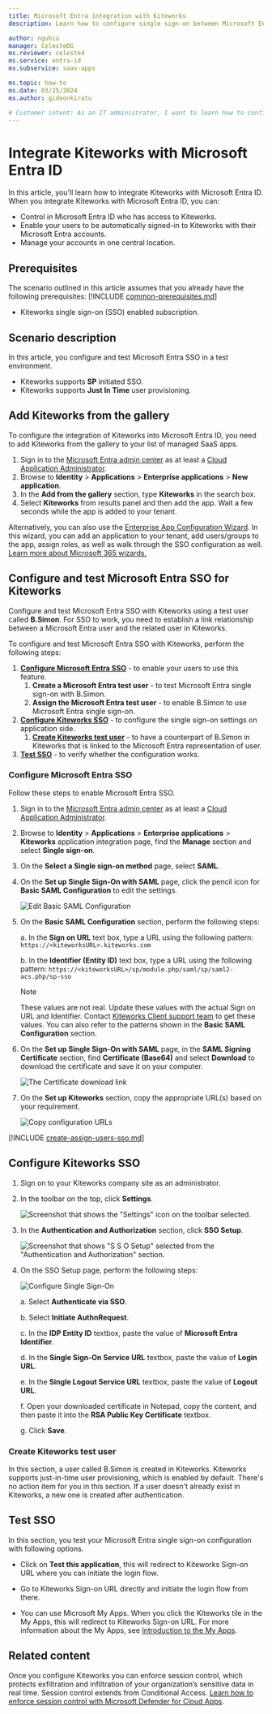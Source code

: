 ```yaml
---
title: Microsoft Entra integration with Kiteworks
description: Learn how to configure single sign-on between Microsoft Entra ID and Kiteworks.

author: nguhiu
manager: CelesteDG
ms.reviewer: celested
ms.service: entra-id
ms.subservice: saas-apps

ms.topic: how-to
ms.date: 03/25/2024
ms.author: gideonkiratu

# Customer intent: As an IT administrator, I want to learn how to configure single sign-on between Microsoft Entra ID and Kiteworks so that I can control who has access to Kiteworks, enable automatic sign-in with Microsoft Entra accounts, and manage my accounts in one central location.
---
```


# Integrate Kiteworks with Microsoft Entra ID

In this article,  you'll learn how to integrate Kiteworks with Microsoft Entra ID. When you integrate Kiteworks with Microsoft Entra ID, you can:

* Control in Microsoft Entra ID who has access to Kiteworks.
* Enable your users to be automatically signed-in to Kiteworks with their Microsoft Entra accounts.
* Manage your accounts in one central location.

## Prerequisites
The scenario outlined in this article assumes that you already have the following prerequisites:
[!INCLUDE [common-prerequisites.md](~/identity/saas-apps/includes/common-prerequisites.md)]
* Kiteworks single sign-on (SSO) enabled subscription.

## Scenario description

In this article,  you configure and test Microsoft Entra SSO in a test environment.

* Kiteworks supports **SP** initiated SSO.
* Kiteworks supports **Just In Time** user provisioning.

## Add Kiteworks from the gallery

To configure the integration of Kiteworks into Microsoft Entra ID, you need to add Kiteworks from the gallery to your list of managed SaaS apps.

1. Sign in to the [Microsoft Entra admin center](https://entra.microsoft.com) as at least a [Cloud Application Administrator](~/identity/role-based-access-control/permissions-reference.md#cloud-application-administrator).
1. Browse to **Identity** > **Applications** > **Enterprise applications** > **New application**.
1. In the **Add from the gallery** section, type **Kiteworks** in the search box.
1. Select **Kiteworks** from results panel and then add the app. Wait a few seconds while the app is added to your tenant.

 Alternatively, you can also use the [Enterprise App Configuration Wizard](https://portal.office.com/AdminPortal/home?Q=Docs#/azureadappintegration). In this wizard, you can add an application to your tenant, add users/groups to the app, assign roles, as well as walk through the SSO configuration as well. [Learn more about Microsoft 365 wizards.](/microsoft-365/admin/misc/azure-ad-setup-guides)

<a name='configure-and-test-azure-ad-sso-for-kiteworks'></a>

## Configure and test Microsoft Entra SSO for Kiteworks

Configure and test Microsoft Entra SSO with Kiteworks using a test user called **B.Simon**. For SSO to work, you need to establish a link relationship between a Microsoft Entra user and the related user in Kiteworks.

To configure and test Microsoft Entra SSO with Kiteworks, perform the following steps:

1. **[Configure Microsoft Entra SSO](#configure-azure-ad-sso)** - to enable your users to use this feature.
    1. **Create a Microsoft Entra test user** - to test Microsoft Entra single sign-on with B.Simon.
    1. **Assign the Microsoft Entra test user** - to enable B.Simon to use Microsoft Entra single sign-on.
1. **[Configure Kiteworks SSO](#configure-kiteworks-sso)** - to configure the single sign-on settings on application side.
    1. **[Create Kiteworks test user](#create-kiteworks-test-user)** - to have a counterpart of B.Simon in Kiteworks that is linked to the Microsoft Entra representation of user.
1. **[Test SSO](#test-sso)** - to verify whether the configuration works.

<a name='configure-azure-ad-sso'></a>

### Configure Microsoft Entra SSO

Follow these steps to enable Microsoft Entra SSO.

1. Sign in to the [Microsoft Entra admin center](https://entra.microsoft.com) as at least a [Cloud Application Administrator](~/identity/role-based-access-control/permissions-reference.md#cloud-application-administrator).
1. Browse to **Identity** > **Applications** > **Enterprise applications** > **Kiteworks** application integration page, find the **Manage** section and select **Single sign-on**.
1. On the **Select a Single sign-on method** page, select **SAML**.
1. On the **Set up Single Sign-On with SAML** page, click the pencil icon for **Basic SAML Configuration** to edit the settings.

   ![Edit Basic SAML Configuration](common/edit-urls.png)

1. On the **Basic SAML Configuration** section, perform the following steps:

	a. In the **Sign on URL** text box, type a URL using the following pattern:
    `https://<kiteworksURL>.kiteworks.com`

    b. In the **Identifier (Entity ID)** text box, type a URL using the following pattern:
    `https://<kiteworksURL>/sp/module.php/saml/sp/saml2-acs.php/sp-sso`

	> [!NOTE]
	> These values are not real. Update these values with the actual Sign on URL and Identifier. Contact [Kiteworks Client support team](https://accellion.com/support) to get these values. You can also refer to the patterns shown in the **Basic SAML Configuration** section.

1. On the **Set up Single Sign-On with SAML** page, in the **SAML Signing Certificate** section,  find **Certificate (Base64)** and select **Download** to download the certificate and save it on your computer.

	![The Certificate download link](common/certificatebase64.png)

1. On the **Set up Kiteworks** section, copy the appropriate URL(s) based on your requirement.

	![Copy configuration URLs](common/copy-configuration-urls.png)

<a name='create-an-azure-ad-test-user'></a>

[!INCLUDE [create-assign-users-sso.md](~/identity/saas-apps/includes/create-assign-users-sso.md)]

## Configure Kiteworks SSO

1. Sign on to your Kiteworks company site as an administrator.

1. In the toolbar on the top, click **Settings**.

    ![Screenshot that shows the "Settings" icon on the toolbar selected.](./media/kiteworks-tutorial/settings.png)

1. In the **Authentication and Authorization** section, click **SSO Setup**.

    ![Screenshot that shows "S S O Setup" selected from the "Authentication and Authorization" section.](./media/kiteworks-tutorial/authentication.png)

1. On the SSO Setup page, perform the following steps:

    ![Configure Single Sign-On](./media/kiteworks-tutorial/setup-page.png)

    a. Select **Authenticate via SSO**.

    b. Select **Initiate AuthnRequest**.

    c. In the **IDP Entity ID** textbox, paste the value of **Microsoft Entra Identifier**.

    d. In the **Single Sign-On Service URL** textbox, paste the value of **Login URL**.

    e. In the **Single Logout Service URL** textbox, paste the value of **Logout URL**.

    f. Open your downloaded certificate in Notepad, copy the content, and then paste it into the **RSA Public Key Certificate** textbox.

    g. Click **Save**.

### Create Kiteworks test user

In this section, a user called B.Simon is created in Kiteworks. Kiteworks supports just-in-time user provisioning, which is enabled by default. There's no action item for you in this section. If a user doesn't already exist in Kiteworks, a new one is created after authentication.

## Test SSO

In this section, you test your Microsoft Entra single sign-on configuration with following options. 

* Click on **Test this application**, this will redirect to Kiteworks Sign-on URL where you can initiate the login flow. 

* Go to Kiteworks Sign-on URL directly and initiate the login flow from there.

* You can use Microsoft My Apps. When you click the Kiteworks tile in the My Apps, this will redirect to Kiteworks Sign-on URL. For more information about the My Apps, see [Introduction to the My Apps](https://support.microsoft.com/account-billing/sign-in-and-start-apps-from-the-my-apps-portal-2f3b1bae-0e5a-4a86-a33e-876fbd2a4510).

## Related content

Once you configure Kiteworks you can enforce session control, which protects exfiltration and infiltration of your organization’s sensitive data in real time. Session control extends from Conditional Access. [Learn how to enforce session control with Microsoft Defender for Cloud Apps](/cloud-app-security/proxy-deployment-aad).
